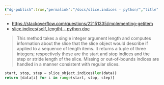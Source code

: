 ```yaml
---
{"dg-publish":true,"permalink":"/docs/slice.indices - python/","title":"slice.indices - python"}
---
```


- https://stackoverflow.com/questions/22151335/implementing-getitem
- [slice.indices(self, length) - python doc](https://docs.python.org/3/reference/datamodel.html?highlight=slice#slice.indices)

> This method takes a single integer argument length and computes information about the slice that the slice object would describe if applied to a sequence of length items. It returns a tuple of three integers; respectively these are the start and stop indices and the step or stride length of the slice. Missing or out-of-bounds indices are handled in a manner consistent with regular slices.

```python
start, stop, step = slice_object.indices(len(data))
return [data[i] for i in range(start, stop, step)]
```
